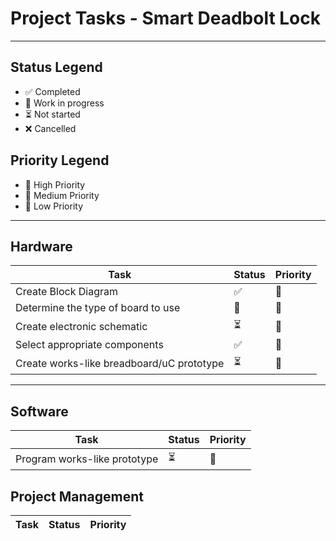 # Project Tasks - Smart Deadbolt Lock

---

## Status Legend

- ✅ Completed
- 🔧 Work in progress
- ⏳ Not started
- ❌ Cancelled

## Priority Legend

- 🔺 High Priority
- 🔶 Medium Priority
- 🔷 Low Priority

---

## Hardware

| Task                                      | Status    | Priority |
|-------------------------------------------|-----------|----------|
| Create Block Diagram | ✅ | 🔺
| Determine the type of board to use | 🔧 | 🔺 |
| Create electronic schematic   | ⏳ | 🔺|
| Select appropriate components | ✅ | 🔺 |
| Create works-like breadboard/uC prototype | ⏳ | 🔶 |


--- 

## Software
| Task                                      | Status    | Priority |
|-------------------------------------------|-----------|----------|
| Program works-like prototype | ⏳ | 🔶 |


## Project Management 
| Task                                      | Status    | Priority |
|-------------------------------------------|-----------|----------|
